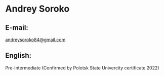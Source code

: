 # Andrey Soroko
## E-mail: 
andreysoroko84@gmail.com
## English: 
Pre-Intermediate (Confirmed by Polotsk State Univercity certificate 2022)

